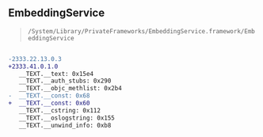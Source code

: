 ## EmbeddingService

> `/System/Library/PrivateFrameworks/EmbeddingService.framework/EmbeddingService`

```diff

-2333.22.13.0.3
+2333.41.0.1.0
   __TEXT.__text: 0x15e4
   __TEXT.__auth_stubs: 0x290
   __TEXT.__objc_methlist: 0x2b4
-  __TEXT.__const: 0x68
+  __TEXT.__const: 0x60
   __TEXT.__cstring: 0x112
   __TEXT.__oslogstring: 0x155
   __TEXT.__unwind_info: 0xb8

```
